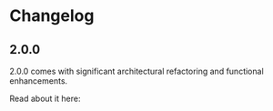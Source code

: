 
# Changelog


## 2.0.0 
2.0.0 comes with significant architectural refactoring and functional enhancements.

Read about it here: 